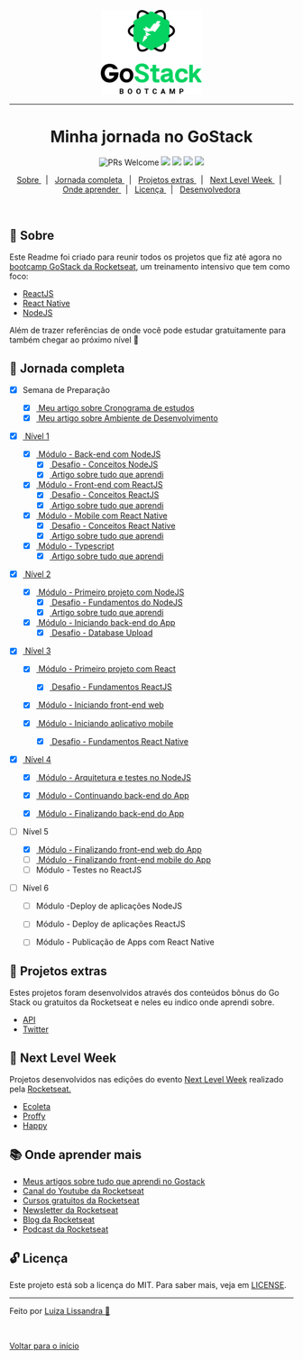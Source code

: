  <div align="center" id="top">
  <p align="center">
  	<img heigth="180px" width="180px" src="https://github.com/LissandraRodrigues/conceitos-nodejs/blob/master/go-stack.png" />
  </p>
</div>

 <hr/>

<h1 align="center"> Minha jornada no GoStack </h1>

<p align="center">
   <img src="https://img.shields.io/badge/progress-85%25-brightgreen.svg" alt="PRs Welcome">
   <img src = "https://img.shields.io/github/issues/LissandraRodrigues/go-stack" />
   <img src = "https://img.shields.io/github/forks/LissandraRodrigues/go-stack" />
   <img src = "https://img.shields.io/github/stars/LissandraRodrigues/go-stack" />
   <img src = "https://camo.githubusercontent.com/ceb264b271ea36fdd2755c5ce616adcd4e5ea503de3a8b5aa0770a71c89cfabd/68747470733a2f2f696d672e736869656c64732e696f2f6769746875622f6c6963656e73652f6c756b656d6f72616c65732f726f636b657473686f65732d72656163742d6e61746976652e737667" />
	
</p>	

<p align="center">
  <a href="#dart-sobre"> Sobre </a> &#xa0; | &#xa0; 
  <a href="#muscle-jornada-completa"> Jornada completa </a> &#xa0; | &#xa0; 
  <a href="#running-projetos-extras"> Projetos extras </a> &#xa0; | &#xa0; 
  <a href="#rocket-next-level-week"> Next Level Week </a> &#xa0; | &#xa0; 
  <a href="#books-onde-aprender-mais"> Onde aprender </a> &#xa0; | &#xa0;
  <a href="#unlock-licença"> Licença </a> &#xa0; | &#xa0;
  <a href="https://www.linkedin.com/in/luiza-lissandra/" target="_blank"> Desenvolvedora </a>
</p>

<br>

## :dart: Sobre ##

Este Readme foi criado para reunir todos os projetos que fiz até agora no <a href='https://rocketseat.com.br/gostack'> bootcamp GoStack da Rocketseat</a>, um treinamento intensivo que tem como foco: 

- [ReactJS](https://pt-br.reactjs.org/)
- [React Native](https://reactnative.dev/)
- [NodeJS](https://nodejs.org/pt-br/) 

Além de trazer referências de onde você pode estudar gratuitamente para também chegar ao próximo nível :rocket:

## :muscle: Jornada completa ##

- [x] Semana de Preparação
	- [x] <a href='https://www.notion.so/Cronograma-de-estudos-efe2fe58b1c340858acc48d39c9e7268'> Meu artigo sobre Cronograma de estudos </a>
	- [x] <a href='https://www.notion.so/Ambiente-de-desenvolvimento-73b447b7a5cb4664999fda5cb2ba323f'> Meu artigo sobre Ambiente de Desenvolvimento </a>

- [x] <a href='https://github.com/LissandraRodrigues/aulas-go-stack/tree/main/nivel-01'> Nível 1 </a>

	- [x] <a href='https://github.com/LissandraRodrigues/aulas-go-stack/tree/main/nivel-01/backend'> Módulo - Back-end com NodeJS </a>
		- [x] <a href='https://github.com/LissandraRodrigues/conceitos-nodejs'> Desafio - Conceitos NodeJS </a>
		- [x] <a href='https://www.notion.so/Back-end-com-Node-js-2fbb8dc716f84b229b11c0828136d411'> Artigo sobre tudo que aprendi </a>
		
	- [X] <a href='https://github.com/LissandraRodrigues/aulas-go-stack/tree/main/nivel-01/frontend'> Módulo - Front-end com ReactJS </a>
		- [x] <a href='https://github.com/LissandraRodrigues/conceitos-reactjs'> Desafio - Conceitos ReactJS </a>
		- [x] <a href='https://www.notion.so/Front-end-com-ReactJS-0fa0b7d788d14a3bbc6f93fbf89dcce5'> Artigo sobre tudo que aprendi </a>
		
	- [x] <a href='https://github.com/LissandraRodrigues/aulas-go-stack/tree/main/nivel-01/mobile'> Módulo - Mobile com React Native </a>
		- [x] <a href='https://github.com/LissandraRodrigues/conceitos-react-native'> Desafio - Conceitos React Native </a>
		- [x] <a href='https://www.notion.so/Mobile-com-React-Native-9ea30f35d6ad45a5a423b1928c94d458'> Artigo sobre tudo que aprendi </a>
	
	- [X] <a href='https://github.com/LissandraRodrigues/aulas-go-stack/tree/main/nivel-01/typescript'> Módulo - Typescript </a>
		- [x] <a href='https://www.notion.so/Typescript-de98ef3d1d9744e6bf20db686fb1f92d'> Artigo sobre tudo que aprendi </a>

- [x] <a href='https://github.com/LissandraRodrigues/aulas-go-stack/tree/main/nivel-02/'> Nível 2 </a>

	- [x] <a href='https://github.com/LissandraRodrigues/aulas-go-stack/tree/main/nivel-02/projeto-node'> Módulo - Primeiro projeto com NodeJS </a>
		- [x] <a href='https://github.com/LissandraRodrigues/fundamentos-nodejs'> Desafio - Fundamentos do NodeJS </a>
		- [x] <a href='https://www.notion.so/Fundamentos-do-NodeJS-4928c7f708bf46de81d93573ba969dc3'> Artigo sobre tudo que aprendi </a>
		
	- [x] <a href='https://github.com/LissandraRodrigues/aulas-go-stack/tree/main/nivel-02/iniciando-back-end'> Módulo - Iniciando back-end do App </a>
		- [x] <a href='https://github.com/LissandraRodrigues/database-upload'> Desafio - Database Upload </a> 
	
- [x] <a href="https://github.com/LissandraRodrigues/aulas-go-stack/tree/main/nivel-03/"> Nível 3 </a> 

	- [x] <a href='https://github.com/LissandraRodrigues/aulas-go-stack/tree/main/nivel-03/primeiro-projeto-react'> Módulo - Primeiro projeto com React </a>
		
		- [x] <a href='https://github.com/LissandraRodrigues/fundamentos-reactjs'> Desafio - Fundamentos ReactJS </a>
	
	- [x] <a href='https://github.com/LissandraRodrigues/aulas-go-stack/tree/main/nivel-03/iniciando-front-end-web'> Módulo - Iniciando front-end web </a>
	
	- [x] <a href='https://github.com/LissandraRodrigues/aulas-go-stack/tree/main/nivel-03/appgobarber'> Módulo - Iniciando aplicativo mobile </a>
	
		- [x] <a href='https://github.com/LissandraRodrigues/fundamentos-react-native'> Desafio - Fundamentos React Native </a>
	
- [x] <a href='https://github.com/LissandraRodrigues/aulas-go-stack/tree/main/nivel-04/'> Nível 4 </a>

	- [x] <a href='https://github.com/LissandraRodrigues/aulas-go-stack/tree/main/nivel-04/arquitetura-e-testes-nodejs'> Módulo - Arquitetura e testes no NodeJS </a>
	
	- [x] <a href='https://github.com/LissandraRodrigues/aulas-go-stack/tree/main/nivel-04/continuando-back-end'> Módulo - Continuando back-end do App </a>
	
	- [x] <a href='https://github.com/LissandraRodrigues/aulas-go-stack/tree/main/nivel-04/finalizando-back-end'> Módulo - Finalizando back-end do App </a>
	
- [ ] Nível 5 

	- [x] <a href='https://github.com/LissandraRodrigues/aulas-go-stack/tree/main/nivel-05/frontend-gobarber'> Módulo - Finalizando front-end web do App </a>
	- [ ] <a href='https://github.com/LissandraRodrigues/aulas-go-stack/tree/main/nivel-05/mobile-gobarber'> Módulo - Finalizando front-end mobile do App </a>
	- [ ] Módulo - Testes no ReactJS

- [ ] Nível 6

	- [ ] Módulo -Deploy de aplicações NodeJS
	- [ ] Módulo - Deploy de aplicações ReactJS
	- [ ] Módulo - Publicação de Apps com React Native
	


## :running: Projetos extras ##

Estes projetos foram desenvolvidos através dos conteúdos bônus do Go Stack ou gratuitos da Rocketseat e neles eu indico onde aprendi sobre.

- <a href='https://github.com/LissandraRodrigues/API'> API </a>
- <a href="https://github.com/LissandraRodrigues/twitter-front-end"> Twitter </a>

## :rocket: Next Level Week ##

Projetos desenvolvidos nas edições do evento <a href='https://nextlevelweek.com/'> Next Level Week</a> realizado pela <a href='https://rocketseat.com.br/'>Rocketseat. </a>

- <a href='https://github.com/LissandraRodrigues/aplicacao_web_ecoleta'> Ecoleta </a>
- <a href='https://github.com/LissandraRodrigues/proffy_aplicacao'> Proffy </a>
- <a href='https://github.com/LissandraRodrigues/happy_aplicacao'> Happy </a>

## :books: Onde aprender mais ##

- <a href='https://www.notion.so/Go-Stack-14-0dd11467d0d140c4bf2e9bef09ea9fac'> Meus artigos sobre tudo que aprendi no Gostack </a>
- <a href='https://www.youtube.com/c/RocketSeat/featured'> Canal do Youtube da Rocketseat </a>
- <a href='https://app.rocketseat.com.br/discover'> Cursos gratuitos da Rocketseat </a>
- <a href='https://www.notion.so/dev-letter-e59ace6284a044b88fc5a9945ae326de'> Newsletter da Rocketseat </a>
- <a href='https://blog.rocketseat.com.br/'> Blog da Rocketseat </a>
- <a href='https://open.spotify.com/show/3TNsKUGlP9YbV1pgy3ACrW'> Podcast da Rocketseat </a>

## :unlock: Licença ##

Este projeto está sob a licença do MIT. Para saber mais, veja em [LICENSE](LICENSE).

<hr/>

Feito por <a href="https://www.linkedin.com/in/luiza-lissandra/" target="_blank"> Luiza Lissandra :rocket: </a>

&#xa0;

<a href="#top"> Voltar para o início </a>
